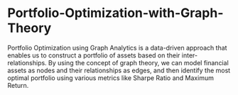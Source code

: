 # Portfolio-Optimization-with-Graph-Theory

Portfolio Optimization using Graph Analytics is a data-driven approach that enables us to construct a portfolio of assets based on their inter-relationships. By using the concept of graph theory, we can model financial assets as nodes and their relationships as edges, and then identify the most optimal portfolio using various metrics like Sharpe Ratio and Maximum Return. 

